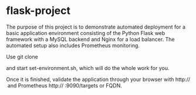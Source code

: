 # flask-project

The purpose of this project is to demonstrate automated deployment for a basic application environment consisting of the Python Flask web framework with a MySQL backend and Nginx for a load balancer. The automated setup also includes Prometheus monitoring.

Use git clone 

and start set-environment.sh, which will do the whole work for you.

Once it is finished, validate the application through your browser with http://<your-ip>  and Prometheus http:// <your-ip>:9090/targets or FQDN.
